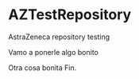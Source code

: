 # AZTestRepository
AstraZeneca repository testing 

Vamo a ponerle algo bonito 

Otra cosa bonita
Fin.
